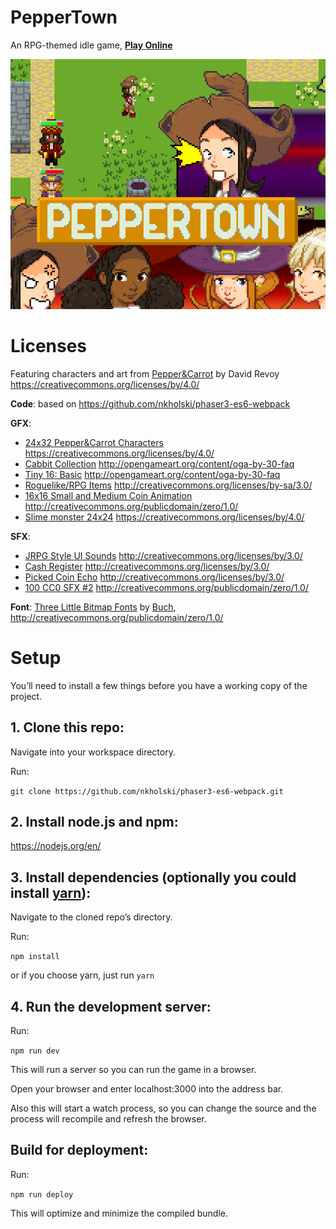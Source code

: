 # PepperTown

An RPG-themed idle game, [**Play Online**](https://congusbongus.itch.io/peppertown)

![](https://github.com/cxong/PepperTown/blob/master/cover.png?raw=true)

# Licenses

Featuring characters and art from [Pepper&Carrot](https://www.peppercarrot.com) by David Revoy https://creativecommons.org/licenses/by/4.0/

**Code**: based on https://github.com/nkholski/phaser3-es6-webpack

**GFX**:

- [24x32 Pepper&Carrot Characters](https://opengameart.org/content/24x32-peppercarrot-characters) https://creativecommons.org/licenses/by/4.0/
- [Cabbit Collection](https://opengameart.org/node/79804) http://opengameart.org/content/oga-by-30-faq
- [Tiny 16: Basic](https://opengameart.org/content/tiny-16-basic) http://opengameart.org/content/oga-by-30-faq
- [Roguelike/RPG Items](https://opengameart.org/content/roguelikerpg-items) http://creativecommons.org/licenses/by-sa/3.0/
- [16x16 Small and Medium Coin Animation](https://opengameart.org/content/16x16-small-and-medium-coin-animation) http://creativecommons.org/publicdomain/zero/1.0/
- [Slime monster 24x24](https://opengameart.org/content/slime-monster-24x24) https://creativecommons.org/licenses/by/4.0/

**SFX**:

- [JRPG Style UI Sounds](https://opengameart.org/content/jrpg-style-ui-sounds) http://creativecommons.org/licenses/by/3.0/
- [Cash Register](https://freesound.org/people/kiddpark/sounds/201159/) http://creativecommons.org/licenses/by/3.0/
- [Picked Coin Echo](https://opengameart.org/content/picked-coin-echo) http://creativecommons.org/licenses/by/3.0/
- [100 CC0 SFX #2](https://opengameart.org/content/100-cc0-sfx-2) http://creativecommons.org/publicdomain/zero/1.0/

**Font**: [Three Little Bitmap Fonts](https://opengameart.org/content/three-little-bitmap-fonts) by [Buch](https://opengameart.org/users/buch), http://creativecommons.org/publicdomain/zero/1.0/

# Setup
You’ll need to install a few things before you have a working copy of the project.

## 1. Clone this repo:

Navigate into your workspace directory.

Run:

```git clone https://github.com/nkholski/phaser3-es6-webpack.git```

## 2. Install node.js and npm:

https://nodejs.org/en/


## 3. Install dependencies (optionally you could install [yarn](https://yarnpkg.com/)):

Navigate to the cloned repo’s directory.

Run:

```npm install```

or if you choose yarn, just run ```yarn```

## 4. Run the development server:

Run:

```npm run dev```

This will run a server so you can run the game in a browser.

Open your browser and enter localhost:3000 into the address bar.

Also this will start a watch process, so you can change the source and the process will recompile and refresh the browser.


## Build for deployment:

Run:

```npm run deploy```

This will optimize and minimize the compiled bundle.
